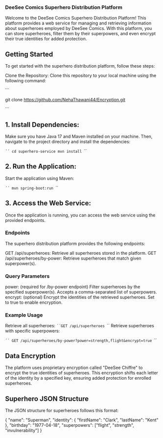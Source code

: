 ### DeeSee Comics Superhero Distribution Platform
Welcome to the DeeSee Comics Superhero Distribution Platform! This platform provides a web service for managing and retrieving information about superheroes employed by DeeSee Comics. With this platform, you can store superheroes, filter them by their superpowers, and even encrypt their true identities for added protection.

## Getting Started
To get started with the superhero distribution platform, follow these steps:

Clone the Repository: Clone this repository to your local machine using the following command:

´´`

git clone https://github.com/NehaThawani44/Encryption.git

`´´
## 1. Install Dependencies: 
Make sure you have Java 17 and Maven installed on your machine. Then, navigate to the project directory and install the dependencies:

`´´
cd superhero-service
mvn install
`´´
## 2. Run the Application: 
Start the application using Maven:

`´´
mvn spring-boot:run
`´´
## 3. Access the Web Service: 
Once the application is running, you can access the web service using the provided endpoints.

### Endpoints
The superhero distribution platform provides the following endpoints:

GET /api/superheroes: Retrieve all superheroes stored in the platform.
GET /api/superheroes/by-power: Retrieve superheroes that match given superpower(s).

### Query Parameters
power: (required for /by-power endpoint) Filter superheroes by the specified superpower(s). Accepts a comma-separated list of superpowers.
encrypt: (optional) Encrypt the identities of the retrieved superheroes. Set to true to enable encryption.

### Example Usage
Retrieve all superheroes:
`´´GET /api/superheroes `´´
Retrieve superheroes with specific superpowers:

`´´
GET /api/superheroes/by-power?power=strength,flight&encrypt=true
`´´
## Data Encryption
The platform uses proprietary encryption called "DeeSee Chiffre" to encrypt the true identities of superheroes. This encryption shifts each letter of the identity by a specified key, ensuring added protection for enrolled superheroes.

## Superhero JSON Structure
The JSON structure for superheroes follows this format:

{
    "name": "Superman",
    "identity": {
        "firstName": "Clark",
        "lastName": "Kent"
    },
    "birthday": "1977-04-18",
    "superpowers": ["flight", "strength", "invulnerability"]
}
